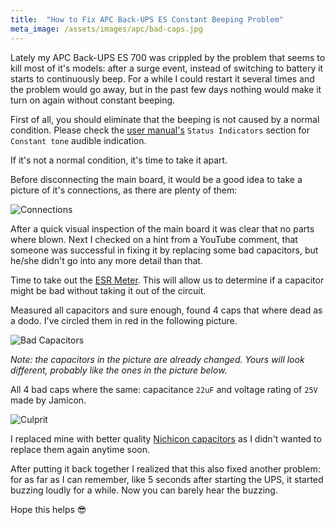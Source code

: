 ```yaml
---
title:  "How to Fix APC Back-UPS ES Constant Beeping Problem"
meta_image: /assets/images/apc/bad-caps.jpg
---
```


Lately my APC Back-UPS ES 700 was crippled by the problem that seems to kill most of it's models: after a surge event, instead of switching to battery it starts to continuously beep. For a while I could restart it several times and the problem would go away, but in the past few days nothing would make it turn on again without constant beeping.

First of all, you should eliminate that the beeping is not caused by a normal condition. Please check the [user manual's](/assets/images/apc/manual.pdf) `Status Indicators` section for `Constant tone` audible indication.

If it's not a normal condition, it's time to take it apart.

Before disconnecting the main board, it would be a good idea to take a picture of it's connections, as there are plenty of them:

![Connections](/assets/images/apc/connections.jpg)

After a quick visual inspection of the main board it was clear that no parts where blown. Next I checked on a hint from a YouTube comment, that someone was successful in fixing it by replacing some bad capacitors, but he/she didn't go into any more detail than that.

Time to take out the [ESR Meter](http://s.click.aliexpress.com/e/5uSjWch2). This will allow us to determine if a capacitor might be bad without taking it out of the circuit.

Measured all capacitors and sure enough, found 4 caps that where dead as a dodo. I've circled them in red in the following picture.

![Bad Capacitors](/assets/images/apc/bad-caps.jpg)

_Note: the capacitors in the picture are already changed. Yours will look different, probably like the ones in the picture below._

All 4 bad caps where the same: capacitance `22uF` and voltage rating of `25V` made by Jamicon.

![Culprit](/assets/images/apc/culprit.jpg)

I replaced mine with better quality [Nichicon capacitors](http://s.click.aliexpress.com/e/_soNn0C) as I didn't wanted to replace them again anytime soon.

After putting it back together I realized that this also fixed another problem: for as far as I can remember, like 5 seconds after starting the UPS, it started buzzing loudly for a while. Now you can barely hear the buzzing.

Hope this helps 😎
